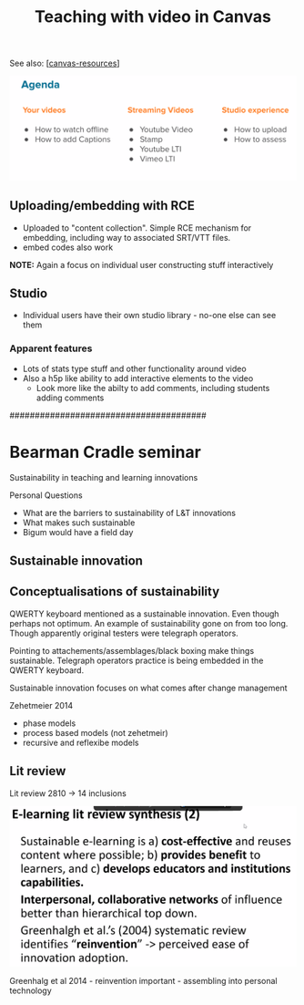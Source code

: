﻿---
title: Teaching with video in Canvas
---
See also:  [[canvas-resources]]

![](images/video-agenda.png)

## Uploading/embedding with RCE

- Uploaded to "content collection". Simple RCE mechanism for embedding, including way to associated SRT/VTT files.
- embed codes also work

**NOTE:** Again a focus on individual user constructing stuff interactively

## Studio

- Individual users have their own studio library - no-one else can see them

### Apparent features

- Lots of stats type stuff and other functionality around video
- Also a h5p like ability to add interactive elements to the video
  - Look more like the abilty to add comments, including students adding comments



#######################################

# Bearman Cradle seminar

Sustainability in teaching and learning innovations

Personal Questions

- What are the barriers to sustainability of L&T innovations
- What makes such sustainable
- Bigum would have a field day

## Sustainable innovation
## Conceptualisations of sustainability

QWERTY keyboard mentioned as a sustainable innovation. Even though perhaps not optimum. An example of sustainability gone on from too long. Though apparently original testers were telegraph operators.

Pointing to attachements/assemblages/black boxing make things sustainable. Telegraph operators practice is being embedded in the QWERTY keyboard.

Sustainable innovation focuses on what comes after change management

Zehetmeier 2014 
- phase models
- process based models (not zehetmeir)
- recursive and reflexibe models


## Lit review

Lit review 2810 -> 14 inclusions

![](images/elearingLitReview.png)

Greenhalg et al 2014 - reinvention important - assembling into personal technology

[//begin]: # "Autogenerated link references for markdown compatibility"
[canvas-resources]: canvas-resources "Canvas resources"
[//end]: # "Autogenerated link references"
